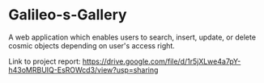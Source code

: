 # Galileo-s-Gallery
A web application which enables users to search, insert, update, or delete cosmic objects depending on user's access right.


Link to project report:
https://drive.google.com/file/d/1r5jXLwe4a7pY-h43oMRBUIQ-EsROWcd3/view?usp=sharing
